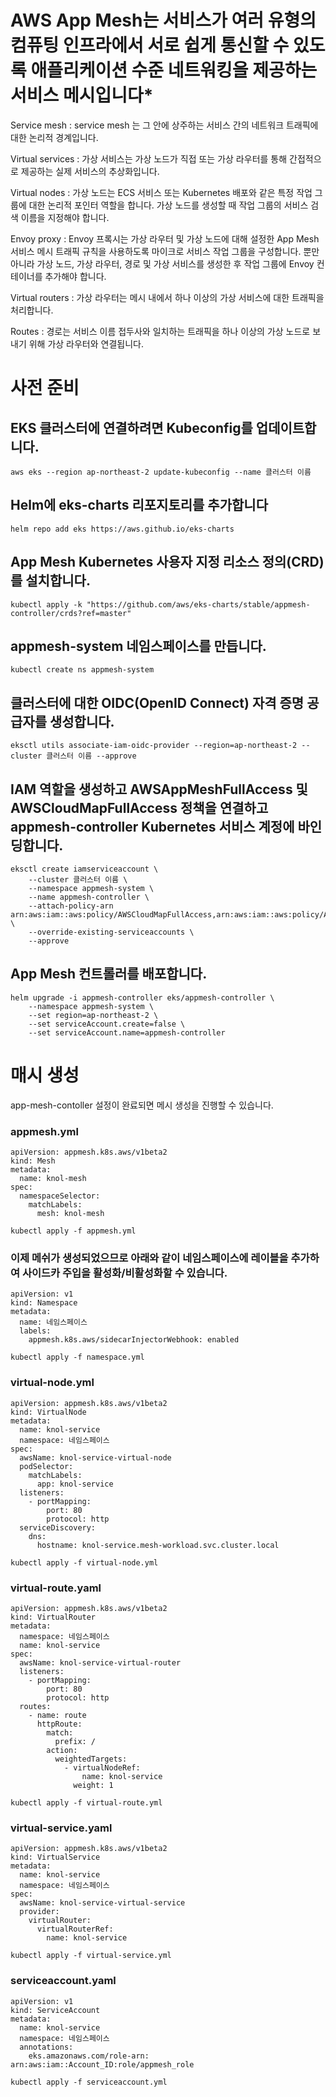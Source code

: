# AWS App Mesh는 서비스가 여러 유형의 컴퓨팅 인프라에서 서로 쉽게 통신할 수 있도록 애플리케이션 수준 네트워킹을 제공하는 서비스 메시입니다*
Service mesh : service mesh 는 그 안에 상주하는 서비스 간의 네트워크 트래픽에 대한 논리적 경계입니다.

Virtual services : 가상 서비스는 가상 노드가 직접 또는 가상 라우터를 통해 간접적으로 제공하는 실제 서비스의 추상화입니다.

Virtual nodes : 가상 노드는 ECS 서비스 또는 Kubernetes 배포와 같은 특정 작업 그룹에 대한 논리적 포인터 역할을 합니다.  가상 노드를 생성할 때 작업 그룹의 서비스 검색 이름을 지정해야 합니다.

Envoy proxy : Envoy 프록시는 가상 라우터 및 가상 노드에 대해 설정한 App Mesh 서비스 메시 트래픽 규칙을 사용하도록 마이크로 서비스 작업 그룹을 구성합니다.  뿐만 아니라 가상 노드, 가상 라우터, 경로 및 가상 서비스를 생성한 후 작업 그룹에 Envoy 컨테이너를 추가해야 합니다.

Virtual routers : 가상 라우터는 메시 내에서 하나 이상의 가상 서비스에 대한 트래픽을 처리합니다.

Routes : 경로는 서비스 이름 접두사와 일치하는 트래픽을 하나 이상의 가상 노드로 보내기 위해 가상 라우터와 연결됩니다.

# 사전 준비

## EKS 클러스터에 연결하려면 Kubeconfig를 업데이트합니다.
```
aws eks --region ap-northeast-2 update-kubeconfig --name 클러스터 이름
```

## Helm에 eks-charts 리포지토리를 추가합니다
```
helm repo add eks https://aws.github.io/eks-charts
```

## App Mesh Kubernetes 사용자 지정 리소스 정의(CRD)를 설치합니다.
```
kubectl apply -k "https://github.com/aws/eks-charts/stable/appmesh-controller/crds?ref=master"
```

## appmesh-system 네임스페이스를 만듭니다.
```
kubectl create ns appmesh-system
```

## 클러스터에 대한 OIDC(OpenID Connect) 자격 증명 공급자를 생성합니다.
```
eksctl utils associate-iam-oidc-provider --region=ap-northeast-2 --cluster 클러스터 이름 --approve
```

## IAM 역할을 생성하고 AWSAppMeshFullAccess 및 AWSCloudMapFullAccess 정책을 연결하고 appmesh-controller Kubernetes 서비스 계정에 바인딩합니다.
```
eksctl create iamserviceaccount \
    --cluster 클러스터 이름 \
    --namespace appmesh-system \
    --name appmesh-controller \
    --attach-policy-arn  arn:aws:iam::aws:policy/AWSCloudMapFullAccess,arn:aws:iam::aws:policy/AWSAppMeshFullAccess \
    --override-existing-serviceaccounts \
    --approve
```

## App Mesh 컨트롤러를 배포합니다.
```
helm upgrade -i appmesh-controller eks/appmesh-controller \
    --namespace appmesh-system \
    --set region=ap-northeast-2 \
    --set serviceAccount.create=false \
    --set serviceAccount.name=appmesh-controller
```

# 매시 생성
app-mesh-contoller 설정이 완료되면 메시 생성을 진행할 수 있습니다.

### appmesh.yml
```
apiVersion: appmesh.k8s.aws/v1beta2
kind: Mesh
metadata:
  name: knol-mesh
spec:
  namespaceSelector:
    matchLabels:
      mesh: knol-mesh 
```
```
kubectl apply -f appmesh.yml
```

### 이제 메쉬가 생성되었으므로 아래와 같이 네임스페이스에 레이블을 추가하여 사이드카 주입을 활성화/비활성화할 수 있습니다.
```
apiVersion: v1
kind: Namespace
metadata:
  name: 네임스페이스
  labels:
    appmesh.k8s.aws/sidecarInjectorWebhook: enabled
```
```
kubectl apply -f namespace.yml
```

### virtual-node.yml
```
apiVersion: appmesh.k8s.aws/v1beta2
kind: VirtualNode
metadata:
  name: knol-service
  namespace: 네임스페이스
spec:
  awsName: knol-service-virtual-node
  podSelector:
    matchLabels:
      app: knol-service
  listeners:
    - portMapping:
        port: 80
        protocol: http
  serviceDiscovery:
    dns:
      hostname: knol-service.mesh-workload.svc.cluster.local
```
```
kubectl apply -f virtual-node.yml
```
### virtual-route.yaml
```
apiVersion: appmesh.k8s.aws/v1beta2
kind: VirtualRouter
metadata:
  namespace: 네임스페이스
  name: knol-service
spec:
  awsName: knol-service-virtual-router
  listeners:
    - portMapping:
        port: 80
        protocol: http
  routes:
    - name: route
      httpRoute:
        match:
          prefix: /
        action:
          weightedTargets:
            - virtualNodeRef:
                name: knol-service
              weight: 1
```
```
kubectl apply -f virtual-route.yml
```
### virtual-service.yaml
```
apiVersion: appmesh.k8s.aws/v1beta2
kind: VirtualService
metadata:
  name: knol-service
  namespace: 네임스페이스
spec:
  awsName: knol-service-virtual-service
  provider:
    virtualRouter:
      virtualRouterRef:
        name: knol-service
```
```
kubectl apply -f virtual-service.yml
```

### serviceaccount.yaml
```
apiVersion: v1
kind: ServiceAccount
metadata:
  name: knol-service
  namespace: 네임스페이스
  annotations:
    eks.amazonaws.com/role-arn: arn:aws:iam::Account_ID:role/appmesh_role
```
```
kubectl apply -f serviceaccount.yml
```
